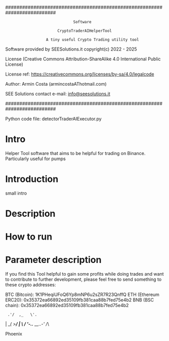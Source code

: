 ##########################################################################

                                  Software
                                      
                           CryptoTraderAIHelperTool
                                        
                      A tiny useful Crypto Trading utility tool
   




 Software provided by SEESolutions.it
 copyright(c) 2022 - 2025

 License (Creative Commons Attribution-ShareAlike 4.0 International Public License)
 
 License ref: https://creativecommons.org/licenses/by-sa/4.0/legalcode


 Author: Armin Costa (armincostaAThotmail.com) 
 
 SEE Solutions contact e-mail: info@seesolutions.it

##########################################################################

Python code file: detectorTraderAIExecutor.py

# Intro

 Helper Tool software that aims to be helpful for trading on Binance. Particularly useful for pumps
 

         
 # Introduction
 
 small intro
 
 # Description
 
 # How to run
 
 # Parameter description
 
 
  If you find this Tool helpful to gain some profits while doing trades and want to contribute to further development, please feel free to send something to these crypto addresses:
 
 BTC (Bitcoin): 1K1PHeqiUFoQ6Yp8mNP6u2sZR7R23QnffQ
 ETH (Ethereum ERC20): 0x35372ea66892ed35109fb381caa88b7fed75e4b2
 BNB (BSC chain): 0x35372ea66892ed35109fb381caa88b7fed75e4b2
 
 
     .'/  ,_   \'.
   |  \__( >__/  |
   \             /
    '-..__ __..-'
         /_\
         
Phoenix
